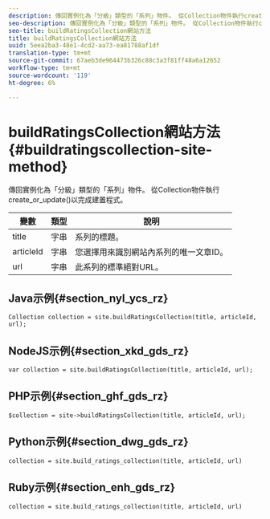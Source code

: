 ```yaml
---
description: 傳回實例化為「分級」類型的「系列」物件。 從Collection物件執行create_or_update()以完成建置程式。
seo-description: 傳回實例化為「分級」類型的「系列」物件。 從Collection物件執行create_or_update()以完成建置程式。
seo-title: buildRatingsCollection網站方法
title: buildRatingsCollection網站方法
uuid: 5eea2ba3-48e1-4cd2-aa73-ea81788af1df
translation-type: tm+mt
source-git-commit: 67aeb3de964473b326c88c3a3f81ff48a6a12652
workflow-type: tm+mt
source-wordcount: '119'
ht-degree: 6%

---
```



# buildRatingsCollection網站方法{#buildratingscollection-site-method}

傳回實例化為「分級」類型的「系列」物件。 從Collection物件執行create_or_update()以完成建置程式。

| 變數 | 類型 | 說明 |
|--- |--- |--- |
| title | 字串 | 系列的標題。 |
| articleId | 字串 | 您選擇用來識別網站內系列的唯一文章ID。 |
| url | 字串 | 此系列的標準絕對URL。 |

## Java示例{#section_nyl_ycs_rz}

```
Collection collection = site.buildRatingsCollection(title, articleId, url); 
```

## NodeJS示例{#section_xkd_gds_rz}

```
var collection = site.buildRatingsCollection(title, articleId, url); 
```

## PHP示例{#section_ghf_gds_rz}

```
$collection = site->buildRatingsCollection(title, articleId, url); 
```

## Python示例{#section_dwg_gds_rz}

```
collection = site.build_ratings_collection(title, articleId, url) 
```

## Ruby示例{#section_enh_gds_rz}

```
collection = site.build_ratings_collection(title, articleId, url) 
```

